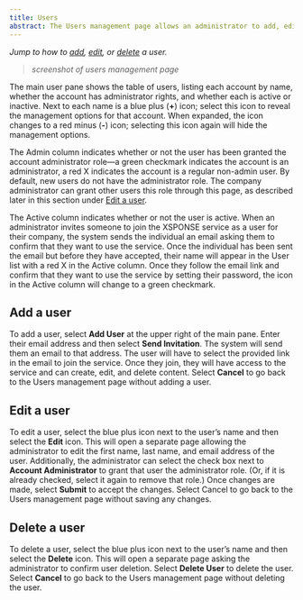 ```yaml
---
title: Users
abstract: The Users management page allows an administrator to add, edit, or delete a user. Selecting the Users link in the navigation pane will take you to the Users management page. Only a user with the account administrator role—by default, your company administrator—can access the Users management page. 
---
```

*Jump to how to [add](users-management.md#add-a-user), [edit](users-management.md#edit-a-user), or [delete](users-management.md#delete-a-user) a user.*
> _screenshot of users management page_

The main user pane shows the table of users, listing each account by name, whether the account has administrator rights, and whether each is active or inactive. Next to each name is a blue plus (**+**) icon; select this icon to reveal the management options for that account. When expanded, the icon changes to a red minus (**-**) icon; selecting this icon again will hide the management options.

The Admin column indicates whether or not the user has been granted the account administrator role—a green checkmark indicates the account is an administrator, a red X indicates the account is a regular non-admin user. By default, new users do not have the administrator role. The company administrator can grant other users this role through this page, as described later in this section under [Edit a user](users-management.md#edit-a-user). 

The Active column indicates whether or not the user is active. When an administrator invites someone to join the XSPONSE service as a user for their company, the system sends the individual an email asking them to confirm that they want to use the service. Once the individual has been sent the email but before they have accepted, their name will appear in the User list with a red X in the Active column. Once they follow the email link and confirm that they want to use the service by setting their password, the icon in the Active column will change to a green checkmark.

## Add a user
To add a user, select **Add User** at the upper right of the main pane. Enter their email address and then select **Send Invitation**. The system will send them an email to that address. The user will have to select the provided link in the email to join the service. Once they join, they will have access to the service and can create, edit, and delete content. Select **Cancel** to go back to the Users management page without adding a user.

## Edit a user
To edit a user, select the blue plus icon next to the user’s name and then select the **Edit** icon. This will open a separate page allowing the administrator to edit the first name, last name, and email address of the user. Additionally, the administrator can select the check box next to **Account Administrator** to grant that user the administrator role. (Or, if it is already checked, select it again to remove that role.) Once changes are made, select **Submit** to accept the changes. Select Cancel to go back to the Users management page without saving any changes.

## Delete a user
To delete a user, select the blue plus icon next to the user’s name and then select the **Delete** icon. This will open a separate page asking the administrator to confirm user deletion. Select **Delete User** to delete the user. Select **Cancel** to go back to the Users management page without deleting the user.
